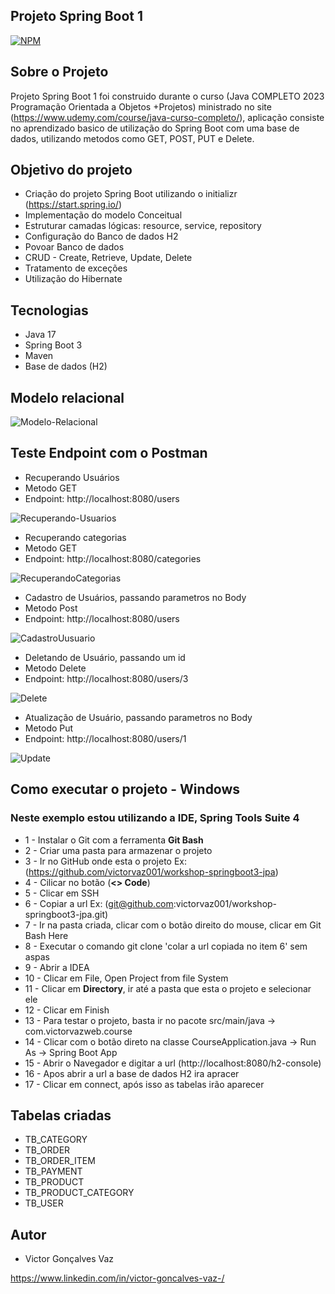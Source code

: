 ## Projeto Spring Boot 1

[![NPM](https://img.shields.io/npm/l/react)](https://github.com/victorvaz001/workshop-springboot3-jpa/edit/main/LICENSE) 

## Sobre o Projeto
Projeto Spring Boot 1 foi construido durante o curso  (Java COMPLETO 2023 Programação Orientada a Objetos +Projetos) ministrado no site (https://www.udemy.com/course/java-curso-completo/),
aplicação consiste no aprendizado basico de utilização do Spring Boot com uma base de dados, utilizando metodos como GET, POST, PUT e Delete.

## Objetivo do projeto
  - Criação do projeto Spring Boot utilizando o initializr (https://start.spring.io/)
  - Implementação do modelo Conceitual
  - Estruturar camadas lógicas: resource, service, repository
  - Configuração do Banco de dados H2
  - Povoar Banco de dados
  - CRUD - Create, Retrieve, Update, Delete
  - Tratamento de exceções
  - Utilização do Hibernate

## Tecnologias
  - Java 17
  - Spring Boot 3
  - Maven
  - Base de dados (H2)

## Modelo relacional
![Modelo-Relacional](https://github.com/victorvaz001/workshop-springboot3-jpa/assets/42657636/eccf13ff-6553-4e22-a87b-67b7a8178dda)


  ## Teste Endpoint com o Postman

  - Recuperando Usuários
  - Metodo GET
  - Endpoint: http://localhost:8080/users

![Recuperando-Usuarios](https://github.com/victorvaz001/workshop-springboot3-jpa/assets/42657636/e38272de-5bf2-485a-9bb3-2bc3e4655ef3)

  - Recuperando categorias
  - Metodo GET
  - Endpoint: http://localhost:8080/categories
    
![RecuperandoCategorias](https://github.com/victorvaz001/workshop-springboot3-jpa/assets/42657636/b5da3766-56fd-4fd3-90e3-e2fa168fc28c)

  - Cadastro de Usuários, passando parametros no Body
  - Metodo Post
  - Endpoint: http://localhost:8080/users

![CadastroUusuario](https://github.com/victorvaz001/workshop-springboot3-jpa/assets/42657636/2883ae2d-9dad-46d3-affc-1e6850ec82c1)

  - Deletando de Usuário, passando um id
  - Metodo Delete
  - Endpoint: http://localhost:8080/users/3

![Delete](https://github.com/victorvaz001/workshop-springboot3-jpa/assets/42657636/bfded5b6-333f-47f8-b0ab-79e3e99695ab)

  - Atualização de Usuário, passando parametros no Body
  - Metodo Put
  - Endpoint: http://localhost:8080/users/1

![Update](https://github.com/victorvaz001/workshop-springboot3-jpa/assets/42657636/12fe4895-8110-4e40-8d27-8d152f81be67)

## Como executar o projeto - Windows
### Neste exemplo estou utilizando a IDE, Spring Tools Suite 4
- 1  - Instalar o Git com a ferramenta **Git Bash**
- 2  - Criar uma pasta para armazenar o projeto
- 3  - Ir no GitHub onde esta o projeto Ex: (https://github.com/victorvaz001/workshop-springboot3-jpa)
- 4  - Cilicar no botão (**<> Code**)
- 5  - Clicar em SSH
- 6  - Copiar a url Ex: (git@github.com:victorvaz001/workshop-springboot3-jpa.git)
- 7  - Ir na pasta criada, clicar com o botão direito do mouse, clicar em Git Bash Here
- 8  - Executar o comando git clone 'colar a url copiada no item 6' sem aspas
- 9  - Abrir a IDEA
- 10 - Clicar em File, Open Project from file System
- 11 - Clicar em **Directory**, ir até a pasta que esta o projeto e selecionar ele
- 12 - Clicar em Finish
- 13 - Para testar o projeto, basta ir no pacote src/main/java -> com.victorvazweb.course
- 14 - Clicar com o botão direto na classe CourseApplication.java -> Run As -> Spring Boot App
- 15 - Abrir o Navegador e digitar a url (http://localhost:8080/h2-console)
- 16 - Apos abrir a url a base de dados H2 ira apracer
- 17 - Clicar em connect, após isso as tabelas irão aparecer

## Tabelas criadas
 - TB_CATEGORY
 - TB_ORDER
 - TB_ORDER_ITEM
 - TB_PAYMENT
 - TB_PRODUCT
 - TB_PRODUCT_CATEGORY
 - TB_USER

## Autor

- Victor Gonçalves Vaz

https://www.linkedin.com/in/victor-goncalves-vaz-/
    
